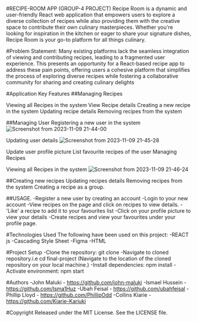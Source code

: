 #RECIPE-ROOM APP (GROUP-4 PROJECT)
Recipe Room is a dynamic and user-friendly React web application that empowers users to explore a diverse collection of recipes while also providing them with the creative space to contribute their own culinary masterpieces. Whether you're looking for inspiration in the kitchen or eager to share your signature dishes, Recipe Room is your go-to platform for all things culinary.

#Problem Statement:
Many existing platforms lack the seamless integration of viewing and contributing recipes, leading to a fragmented user experience. This presents an opportunity for a React-based recipe app to address these pain points, offering users a cohesive platform that simplifies the process of exploring diverse recipes while fostering a collaborative community for sharing and creating culinary delights


#Application Key Features
##Managing Recipes

Viewing all Recipes in the system
View Recipe details
Creating a new recipe in the system
Updating recipe details
Removing recipes from the system

##Managing User
Registering a new user in the system
![Screenshot from 2023-11-09 21-44-00](https://github.com/Isma1Huz/frontend-final-phase/assets/135106680/017d8a9b-8d2c-4a28-b830-269da0ba042f)

Updating user details
![Screenshot from 2023-11-09 21-45-28](https://github.com/Isma1Huz/frontend-final-phase/assets/135106680/3a37502f-4a8e-4add-91a8-30d6e23f3769)

Update user profile picture
List favourite recipes of the user
Managing Recipes

Viewing all Recipes in the system
![Screenshot from 2023-11-09 21-46-24](https://github.com/Isma1Huz/frontend-final-phase/assets/135106680/aecd0316-e716-44db-a64d-ef4d4101357e)

##Creating new recipes
Updating recipes details
Removing recipes from the system
Creating a recipe as a group.

##USAGE.
-Register a new user by creating an account
-Login to your new account
-View recipes on the page and click on recipes to view details.
-'Like' a recipe to add it to your favourites list
-Click on your profile picture to view your details
-Create recipes and view your favourites under your profile page.

#Technologies Used
The following have been used on this project:
-REACT js
-Cascading Style Sheet
-Figma
-HTML

#Project Setup
-Clone the repository: git clone [<repository-url>](https://github.com/Isma1Huz/frontend-final-phase/tree/Development)
-Navigate to cloned repository.i.e cd final-project (Navigate to the location of the cloned repository on your local machine.)
-Install dependencies: npm install
-Activate environment:  npm start

#Authors
-John Maluki - https://github.com/john-maluki
-Ismael Hussein - https://github.com/Isma1Huz
-Ubah Feisal - https://github.com/ubahfeisal
-Phillip Lloyd - https://github.com/PhillipOdd
-Collins Kiarie - https://github.com/Kiarie-Kariuki

#Copyright
Released under the MIT License. See the LICENSE file.
